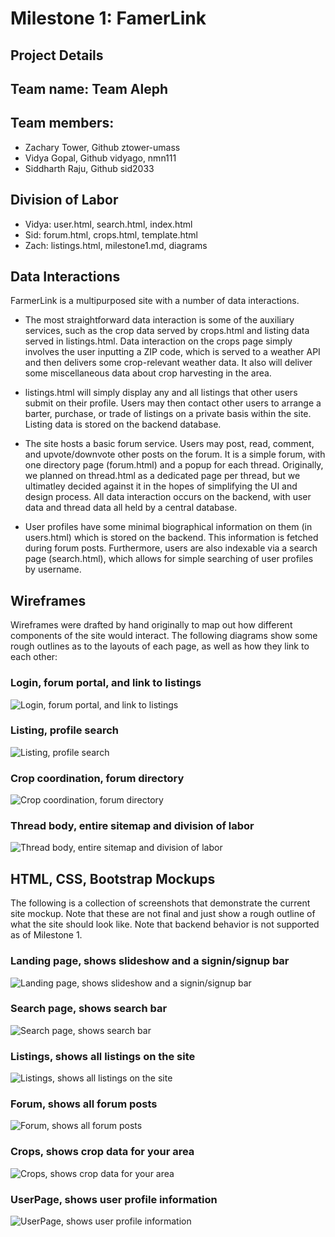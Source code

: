 # Milestone 1: FamerLink

## Project Details

## Team name: Team Aleph

## Team members:
* Zachary Tower, Github ztower-umass 
* Vidya Gopal, Github vidyago, nmn111
* Siddharth Raju, Github sid2033

## Division of Labor
* Vidya: user.html, search.html, index.html
* Sid: forum.html, crops.html, template.html
* Zach: listings.html, milestone1.md, diagrams


## Data Interactions

FarmerLink is a multipurposed site with a number of data interactions.

* The most straightforward data interaction is some of the auxiliary services, such as the crop data served by crops.html and listing data served in listings.html. Data interaction on the crops page simply involves the user inputting a ZIP code, which is served to a weather API and then delivers some crop-relevant weather data. It also will deliver some miscellaneous data about crop harvesting in the area. 

* listings.html will simply display any and all listings that other users submit on their profile. Users may then contact other users to arrange a barter, purchase, or trade of listings on a private basis within the site. Listing data is stored on the backend database.

* The site hosts a basic forum service. Users may post, read, comment, and upvote/downvote other posts on the forum. It is a simple forum, with one directory page (forum.html) and a popup for each thread. Originally, we planned on thread.html as a dedicated page per thread, but we ultimatley decided against it in the hopes of simplifying the UI and design process. All data interaction occurs on the backend, with user data and thread data all held by a central database. 

* User profiles have some minimal biographical information on them (in users.html) which is stored on the backend. This information is fetched during forum posts. Furthermore, users are also indexable via a search page (search.html), which allows for simple searching of user profiles by username.

## Wireframes

Wireframes were drafted by hand originally to map out how different components of the site would interact. The following diagrams show some rough outlines as to the layouts of each page, as well as how they link to each other:

### Login, forum portal, and link to listings

![Login, forum portal, and link to listings](pics/wf2.png)

### Listing, profile search

![Listing, profile search](pics/wf3.png)

### Crop coordination, forum directory

![Crop coordination, forum directory](pics/wf4.png)

### Thread body, entire sitemap and division of labor

![Thread body, entire sitemap and division of labor](pics/wf5.png)

## HTML, CSS, Bootstrap Mockups

The following is a collection of screenshots that demonstrate the current site mockup. Note that these are not final and just show a rough outline of what the site should look like. Note that backend behavior is not supported as of Milestone 1.

### Landing page, shows slideshow and a signin/signup bar

![Landing page, shows slideshow and a signin/signup bar](pics/landing.png)

### Search page, shows search bar

![Search page, shows search bar](pics/search.png)

### Listings, shows all listings on the site

![Listings, shows all listings on the site](pics/listings.png)

### Forum, shows all forum posts

![Forum, shows all forum posts](pics/forum.png)

### Crops, shows crop data for your area

![Crops, shows crop data for your area](pics/crops.png)

### UserPage, shows user profile information

![UserPage, shows user profile information](pics/user.PNG)
